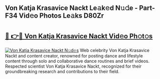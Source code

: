 ## Von Katja Krasavice Nackt Le𝚊k𝚎d N𝚞𝚍e - Part-F34 Vid𝚎o Photos Le𝚊ks D80Zr

# <h2><a href="http://fb513mx.evod.top/?m=Von+Katja+Krasavice+Nackt">🔗 👉🔴 Von Katja Krasavice Nackt Vid𝚎o Ph𝚘t𝚘s</a></h2>

[![Von Katja Krasavice Nackt N𝚞d𝚎s](https://i.imgur.com/8V9OHl7.gif)](http://fb513mx.evod.top/?m=Von+Katja+Krasavice+Nackt)
Web celebrity Von Katja Krasavice Nackt and content creator, renowned for posting dance and lifestyle content through solo and collaborative dance routines and brief videos. Respected scientist Von Katja Krasavice Nackt, recognized for their groundbreaking research and contributions to their field. 
